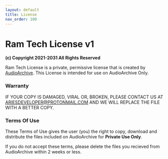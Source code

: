 ```yaml
---
layout: default
title: License
nav_order: 100
---
```


# Ram Tech License v1

**(c) Copyright 2021-2031 All Rights Reserved**

Ram Tech License is a private, permissive license that is created by [AudioArchive](https://ariestropixdev.github.io/audioarchive/).
This License is intended for use on AudioArchive Only.

### Warranty

IF YOUR COPY IS DAMAGED, VIRAL OR, BROKEN,
PLEASE CONTACT US AT [ARIESDEVELOPER@PROTONMAIL.COM](mailto:ariesdeveloper@protonmail.com)
AND WE WILL REPLACE THE FILE WITH A BETTER COPY.

### Terms Of Use

These Terms of Use gives the user (you) the right to copy, download and distribute
the files included on AudioArchive for **Private Use Only**.

If you do not accept these terms, please delete the files you recieved from AudioArchive
within 2 weeks or less.
